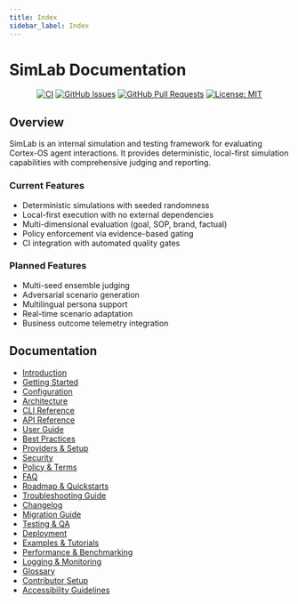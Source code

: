 ```yaml
---
title: Index
sidebar_label: Index
---
```


# SimLab Documentation

<div align="center">

[![CI](https://github.com/cortex-os/cortex-os/actions/workflows/ci.yml/badge.svg)](https://github.com/cortex-os/cortex-os/actions/workflows/ci.yml)
[![GitHub Issues](https://img.shields.io/github/issues/cortex-os/cortex-os)](https://github.com/cortex-os/cortex-os/issues)
[![GitHub Pull Requests](https://img.shields.io/github/issues-pr/cortex-os/cortex-os)](https://github.com/cortex-os/cortex-os/pulls)
[![License: MIT](https://img.shields.io/badge/License-MIT-yellow.svg)](https://opensource.org/licenses/MIT)

</div>

## Overview
SimLab is an internal simulation and testing framework for evaluating Cortex-OS agent interactions. It provides deterministic, local-first simulation capabilities with comprehensive judging and reporting.

### Current Features
- Deterministic simulations with seeded randomness
- Local-first execution with no external dependencies
- Multi-dimensional evaluation (goal, SOP, brand, factual)
- Policy enforcement via evidence-based gating
- CI integration with automated quality gates

### Planned Features
- Multi-seed ensemble judging
- Adversarial scenario generation
- Multilingual persona support
- Real-time scenario adaptation
- Business outcome telemetry integration

## Documentation
- [Introduction](./introduction.md)
- [Getting Started](./getting-started.md)
- [Configuration](./configuration.md)
- [Architecture](./architecture.md)
- [CLI Reference](./cli.md)
- [API Reference](./api-reference.md)
- [User Guide](./user-guide.md)
- [Best Practices](./best-practices.md)
- [Providers & Setup](./providers.md)
- [Security](./security.md)
- [Policy & Terms](./policy-terms.md)
- [FAQ](./faq.md)
- [Roadmap & Quickstarts](./roadmap.md)
- [Troubleshooting Guide](./troubleshooting.md)
- [Changelog](./changelog.md)
- [Migration Guide](./migration.md)
- [Testing & QA](./testing-qa.md)
- [Deployment](./deployment.md)
- [Examples & Tutorials](./examples.md)
- [Performance & Benchmarking](./performance.md)
- [Logging & Monitoring](./logging.md)
- [Glossary](./glossary.md)
- [Contributor Setup](./contributors.md)
- [Accessibility Guidelines](./accessibility.md)

